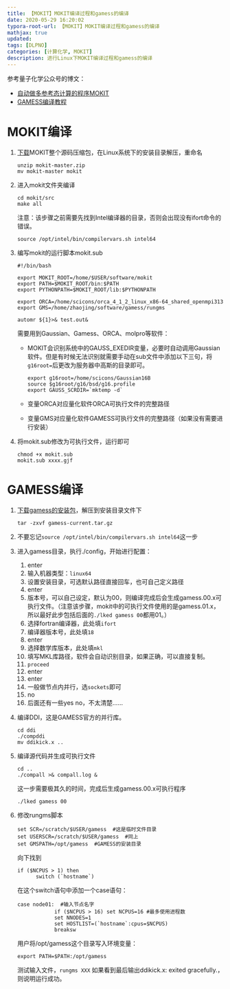 ```yaml
---
title: 【MOKIT】MOKIT编译过程和gamess的编译
date: 2020-05-29 16:20:02
typora-root-url: 【MOKIT】MOKIT编译过程和gamess的编译
mathjax: true
updated:
tags: [DLPNO]
categories: [计算化学, MOKIT]
description: 进行Linux下MOKIT编译过程和gamess的编译
---
```


参考量子化学公众号的博文：

- [自动做多参考态计算的程序MOKIT](https://mp.weixin.qq.com/s/bM244EiyhsYKwW5i8wq0TQ)
- [GAMESS编译教程](https://mp.weixin.qq.com/s?__biz=MzU5NjMxNjkzMw==&mid=2247483886&idx=1&sn=c06c747a0c473e0f1928b6f10f139051&chksm=fe65c784c9124e92d52b88b122acbec5439fe155ad6cbe2b7a902223387502dbbdae663e19aa&scene=21#wechat_redirect)

# MOKIT编译

1. [下载](https://gitlab.com/jxzou/mokit)MOKIT整个源码压缩包，在Linux系统下的安装目录解压，重命名

   ```shell
   unzip mokit-master.zip
   mv mokit-master mokit
   ```

2. 进入mokit文件夹编译

   ```shell
   cd mokit/src
   make all
   ```

   注意：该步骤之前需要先找到Intel编译器的目录，否则会出现没有ifort命令的错误。

   ```shell
   source /opt/intel/bin/compilervars.sh intel64
   ```

3. 编写mokit的运行脚本mokit.sub

   ```shell
   #!/bin/bash
   
   export MOKIT_ROOT=/home/$USER/software/mokit
   export PATH=$MOKIT_ROOT/bin:$PATH
   export PYTHONPATH=$MOKIT_ROOT/lib:$PYTHONPATH
   
   export ORCA=/home/scicons/orca_4_1_2_linux_x86-64_shared_openmpi313
   export GMS=/home/zhaojing/software/gamess/rungms
   
   automr ${1}>& test.out&
   ```

   需要用到Gaussian、Gamess、ORCA、molpro等软件：

   - MOKIT会识别系统中的GAUSS_EXEDIR变量，必要时自动调用Gaussian软件。但是有时候无法识别就需要手动在sub文件中添加以下三句，将`g16root=`后更改为服务器中高斯的目录即可。

     ```shell
     export g16root=/home/scicons/Gaussian16B
     source $g16root/g16/bsd/g16.profile
     export GAUSS_SCRDIR=`mktemp -d`
     ```

   - 变量ORCA对应量化软件ORCA可执行文件的完整路径
   - 变量GMS对应量化软件GAMESS可执行文件的完整路径（如果没有需要进行安装）

4. 将mokit.sub修改为可执行文件，运行即可

   ```
   chmod +x mokit.sub
   mokit.sub xxxx.gjf
   ```

   

# GAMESS编译

1. [下载gamess的安装包](http://bbs.keinsci.com/thread-727-1-1.html)，解压到安装目录文件下

   ```
   tar -zxvf gamess-current.tar.gz
   ```

2. 不要忘记`source /opt/intel/bin/compilervars.sh intel64`这一步

3. 进入gamess目录，执行./config，开始进行配置：

   1. enter
   2. 输入机器类型：`linux64`
   3. 设置安装目录，可选默认路径直接回车，也可自己定义路径
   4. enter
   5. 版本号，可以自己设定，默认为00，则编译完成后会生成gamess.00.x可执行文件。（注意该步骤，mokit中的可执行文件使用的是gamess.01.x，所以最好此步包括后面的`./lked gamess 00`都用01。）
   6. 选择fortran编译器，此处填`ifort`
   7. 编译器版本号，此处填`18`
   8. enter
   9. 选择数学库版本，此处填`mkl`
   10. 填写MKL库路径，软件会自动识别目录，如果正确，可以直接复制。
   11. `proceed`
   12. enter
   13. enter
   14. 一般做节点内并行，选`sockets`即可
   15. no
   16. 后面还有一些yes no，不太清楚……

4. 编译DDI，这是GAMESS官方的并行库。

   ```
   cd ddi
   ./compddi
   mv ddikick.x ..
   ```

5. 编译源代码并生成可执行文件

   ```
   cd ..
   ./compall >& compall.log &
   ```

   这一步需要极其久的时间，完成后生成gamess.00.x可执行程序

   ```
   ./lked gamess 00
   ```

6. 修改rungms脚本

   ```
   set SCR=/scratch/$USER/gamess  #这是临时文件目录
   set USERSCR=/scratch/$USER/gamess  #同上
   set GMSPATH=/opt/gamess  #GAMESS的安装目录
   ```

   向下找到

   ```
   if ($NCPUS > 1) then
         switch (`hostname`)
   ```

   在这个switch语句中添加一个case语句：

   ```
   case node01:  #输入节点名字
               if ($NCPUS > 16) set NCPUS=16 #最多使用进程数
               set NNODES=1
               set HOSTLIST=(`hostname`:cpus=$NCPUS)
               breaksw
   ```

   用户将/opt/gamess这个目录写入环境变量：

   ```
   export PATH=$PATH:/opt/gamess
   ```

   测试输入文件，`rungms XXX` 如果看到最后输出ddikick.x: exited gracefully.，则说明运行成功。

